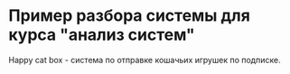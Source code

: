# Пример разбора системы для курса "анализ систем"

Happy cat box - система по отправке кошачьих игрушек по подписке.
